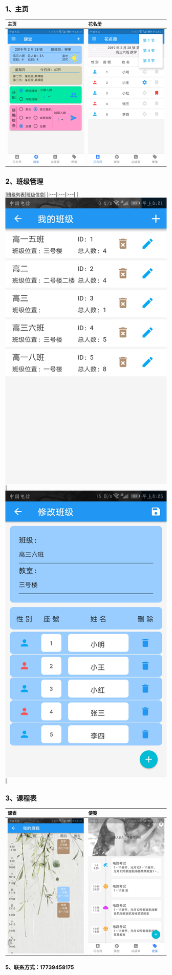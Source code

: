 ## 1、主页
|主页|花名册|
|:---|:---|
|![主页](https://github.com/Sningi/flutter_ning/blob/master/show/home.jpg)|![花名册](https://github.com/Sningi/flutter_ning/blob/master/show/sign.jpg)|
## 2、班级管理
|班级列表|班级信息|
|:---|:---|:---|
|![班级列表](https://github.com/Sningi/flutter_ning/blob/master/show/classList.jpg)|![班级信息](https://github.com/Sningi/flutter_ning/blob/master/show/alterRoom.jpg)|
## 3、课程表
|课表|便笺|
|:---|:---|
|![课表](https://github.com/Sningi/flutter_ning/blob/master/show/courseTable.jpg)|![便笺](https://github.com/Sningi/flutter_ning/blob/master/show/note.jpg)|
### 5、联系方式：17739458175